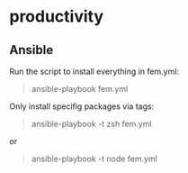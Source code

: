 # productivity
## Ansible
Run the script to install everything in fem.yml:
> ansible-playbook fem.yml

Only install specifig packages via tags:

> ansible-playbook -t zsh fem.yml

or

> ansible-playbook -t node fem.yml
